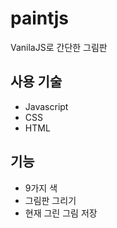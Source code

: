 # paintjs
VanilaJS로 간단한 그림판 

## 사용 기술
* Javascript
* CSS
* HTML

## 기능
* 9가지 색
* 그림판 그리기
* 현재 그린 그림 저장
